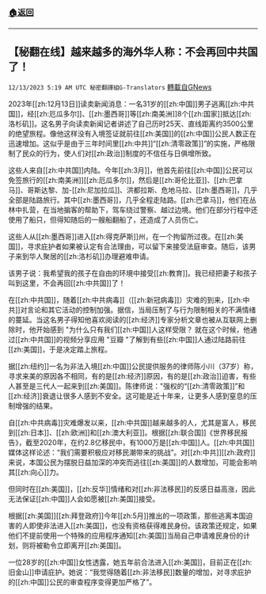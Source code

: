 ###  [:house:返回](README.md)
---


## 【秘翻在线】越来越多的海外华人称：不会再回中共国了！
`12/13/2023 5:19 AM UTC 秘密翻譯組G-Translators` [轉載自GNews](https://gnews.org/articles/2103177)

2023年[[zh:12月13日]]读卖新闻消息：一名31岁的[[zh:中国]]男子逃离[[zh:中共国]]，经[[zh:厄瓜多尔]]、[[zh:墨西哥]]等[[zh:南美洲]]8个[[zh:国家]]抵达[[zh:洛杉矶]]。这名男子向读卖新闻记者讲述了自己历时25天、直线距离约3500公里的绝望旅程。像他这样没有入境签证就前往[[zh:美国]]的[[zh:中国]]公民人数正在迅速增加。这似乎是由于三年时间里[[zh:中共]]“[[zh:清零政策]]”的实施，严格限制了民众的行为，使人们对[[zh:政治]]制度的不信任与日俱增所致。

这些人来自[[zh:中共国]]内陆。今年[[zh:3月]]，他首先前往[[zh:中国]]公民可以免签旅行的[[zh:南美洲]][[zh:厄瓜多尔]]，然后是[[zh:哥伦比亚]]、[[zh:巴拿马]]、哥斯达黎、加\-[[zh:尼加拉瓜]]、洪都拉斯、危地马拉、[[zh:墨西哥]]，几乎全部是陆路旅行。其中[[zh:墨西哥]]，几乎全程走陆路。[[zh:巴拿马]]，他们在丛林中扎营，在当地掮客的帮助下，驾车绕过警察、越过边境。他们在部分行程中还使用了船只，但得知随后的一艘船翻船了，还造成了人员伤亡。

这些人从[[zh:墨西哥]]进入[[zh:得克萨斯]]州，在一个拘留所过夜。在[[zh:美国]]，寻求庇护者如果被认定有合法理由，可以留下来接受法庭审查。随后，该男子来到华人聚居的[[zh:洛杉矶]]办理避难申请。

该男子说：我希望我的孩子在自由的环境中接受[[zh:教育]]。我已经把妻子和孩子叫到这里，不会再回[[zh:中共国]]了！

在[[zh:中共国]]，随着[[zh:中共病毒]]（[[zh:新冠病毒]]）灾难的到来，[[zh:中共]]对言论和其它活动的控制加强。据信，当局压制了与行为限制相关的不满情绪的蔓延。当这名男子得知他喜欢阅读的[[zh:经济]]专家分析文章也被从互联网上删除时，他开始感到 "为什么只有我们[[zh:中国]]人这样受限？ 就在这个时候，他通过[[zh:中共国]]的视频分享应用 "豆瓣 "了解到有些[[zh:中国]]人通过陆路前往[[zh:美国]]，于是决定踏上旅程。

据[[zh:纽约]]一名为非法入境[[zh:中国]]公民提供服务的律师陈小川（37岁）称，寻求来美的原因各不相同，有的是[[zh:经济]]原因，有的是[[zh:政治]]迫害，有些人甚至是三代人一起来到[[zh:美国]]。陈律师说："强权的“[[zh:清零政策]]”和[[zh:经济]]衰退让很多人感到不安全。这可能是近十年来，让更多人感到窒息的压制增强的结果。

自[[zh:中共病毒]]灾难爆发以来，[[zh:中共国]]越来越多的人，尤其是富人，移民到[[zh:日本]]、[[zh:欧洲]]和[[zh:澳大利亚]]。根据[[zh:联合国]]《世界移民报告》，截至2020年，在约2.8亿移民中，有1000万是[[zh:中国]]人。[[zh:中共国]]媒体这样论述：“我们需要积极应对移民潮带来的挑战”。对[[zh:中共]][[zh:政府]]来说，本国公民为摆脱日益加深的冲突而逃往[[zh:美国]]的人数增加，可能会影响其[[zh:向心]]力。

但同时在[[zh:美国]]，[[zh:反华]]情绪和对[[zh:非法移民]]的反感日益高涨，因此无法保证[[zh:中国]]人会如愿被[[zh:美国]]接受。

根据[[zh:美国]][[zh:拜登政府]]今年[[zh:5月]]推出的一项政策，那些逃离本国迫害的人即使非法进入[[zh:美国]]，也没有资格获得难民身份。该政策还规定，如果他们不提前使用一个特殊的应用程序通知[[zh:美国]]当局自己申请难民身份的计划，则将被勒令立即离开[[zh:美国]]。

一位28岁的[[zh:中国]]女性透露，她五年前合法进入[[zh:美国]]，目前正在[[zh:旧金山]]申请庇护。她说：“我觉得随着[[zh:非法移民]]数量的增加，对寻求庇护的[[zh:中国]]公民的审查程序变得更加严格了”。
